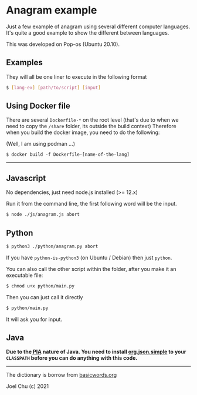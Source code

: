# Anagram example

Just a few example of anagram using several different computer languages.
It's quite a good example to show the different between languages.

This was developed on Pop-os (Ubuntu 20.10).

## Examples

They will all be one liner to execute in the following format

```sh
$ [lang-ex] [path/to/script] [input]
```

## Using Docker file

There are several `Dockerfile-*` on the root level (that's due to when we need to copy the `/share` folder, its outside the build context)
Therefore when you build the docker image, you need to do the following:

(Well, I am using podman ...)

```
$ docker build -f Dockerfile-[name-of-the-lang]
```

---

## Javascript

No dependencies, just need node.js installed (>= 12.x)

Run it from the command line, the first following word will be the input.

```sh
$ node ./js/anagram.js abort
```

## Python

```sh
$ python3 ./python/anagram.py abort
```

If you have `python-is-python3` (on Ubuntu / Debian) then just `python`.

You can also call the other script within the folder, after you make it an executable file:

```sh
$ chmod u+x python/main.py
```

Then you can just call it directly

```sh
$ python/main.py
```

It will ask you for input.

##  Java

**Due to the <abbr title="Pain in your a**">PIA</abbr> nature of Java. You need to install [org.json.simple](https://code.google.com/archive/p/json-simple/) to your `CLASSPATH` before you can do anything with this code.**



---

The dictionary is borrow from [basicwords.org](https://anagrams.basicwords.org)

Joel Chu (c) 2021

